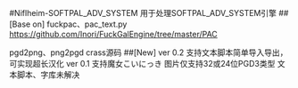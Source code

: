 #Niflheim-SOFTPAL_ADV_SYSTEM
用于处理SOFTPAL_ADV_SYSTEM引擎
##[Base on]
fuckpac、pac_text.py
https://github.com/Inori/FuckGalEngine/tree/master/PAC

pgd2png、png2pgd
crass源码
##[New]
ver 0.2
支持文本脚本简单导入导出，可实现超长汉化
ver 0.1
支持魔女こいにっき
图片仅支持32或24位PGD3类型
文本脚本、字库未解决